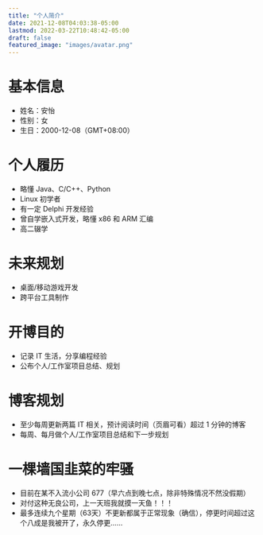 ```yaml
---
title: "个人简介"
date: 2021-12-08T04:03:38-05:00
lastmod: 2022-03-22T10:48:42-05:00
draft: false
featured_image: "images/avatar.png"
---
```


# 基本信息
* 姓名：安怡
* 性别：女
* 生日：2000-12-08（GMT+08:00）

# 个人履历
* 略懂 Java、C/C++、Python
* Linux 初学者
* 有一定 Delphi 开发经验
* 曾自学嵌入式开发，略懂 x86 和 ARM 汇编
* 高二辍学

# 未来规划
* 桌面/移动游戏开发
* 跨平台工具制作

# 开博目的
* 记录 IT 生活，分享编程经验
* 公布个人/工作室项目总结、规划

# 博客规划
* 至少每周更新两篇 IT 相关，预计阅读时间（页眉可看）超过 1 分钟的博客
* 每周、每月做个人/工作室项目总结和下一步规划

# 一棵墙国韭菜的牢骚
* 目前在某不入流小公司 677（早六点到晚七点，除非特殊情况不然没假期）
* 对付这种无良公司，上一天班我就摸一天鱼！！！
* 最多连续九个星期（63天）不更新都属于正常现象（确信），停更时间超过这个八成是我被开了，永久停更......
